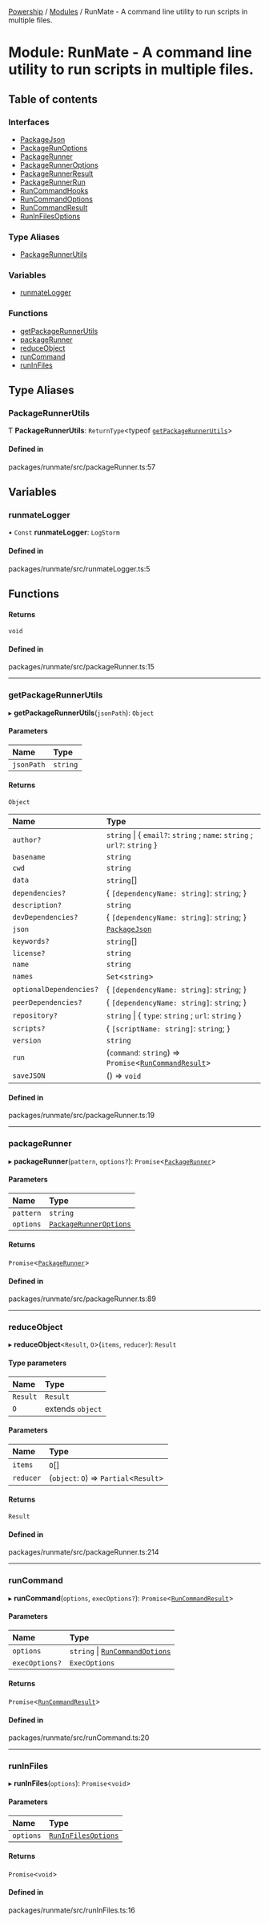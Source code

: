 [Powership](../README.md) / [Modules](../modules.md) / RunMate - A command line utility to run scripts in multiple files.

# Module: RunMate - A command line utility to run scripts in multiple files.

## Table of contents

### Interfaces

- [PackageJson](../interfaces/RunMate___A_command_line_utility_to_run_scripts_in_multiple_files_.PackageJson.md)
- [PackageRunOptions](../interfaces/RunMate___A_command_line_utility_to_run_scripts_in_multiple_files_.PackageRunOptions.md)
- [PackageRunner](../interfaces/RunMate___A_command_line_utility_to_run_scripts_in_multiple_files_.PackageRunner.md)
- [PackageRunnerOptions](../interfaces/RunMate___A_command_line_utility_to_run_scripts_in_multiple_files_.PackageRunnerOptions.md)
- [PackageRunnerResult](../interfaces/RunMate___A_command_line_utility_to_run_scripts_in_multiple_files_.PackageRunnerResult.md)
- [PackageRunnerRun](../interfaces/RunMate___A_command_line_utility_to_run_scripts_in_multiple_files_.PackageRunnerRun.md)
- [RunCommandHooks](../interfaces/RunMate___A_command_line_utility_to_run_scripts_in_multiple_files_.RunCommandHooks.md)
- [RunCommandOptions](../interfaces/RunMate___A_command_line_utility_to_run_scripts_in_multiple_files_.RunCommandOptions.md)
- [RunCommandResult](../interfaces/RunMate___A_command_line_utility_to_run_scripts_in_multiple_files_.RunCommandResult.md)
- [RunInFilesOptions](../interfaces/RunMate___A_command_line_utility_to_run_scripts_in_multiple_files_.RunInFilesOptions.md)

### Type Aliases

- [PackageRunnerUtils](RunMate___A_command_line_utility_to_run_scripts_in_multiple_files_.md#packagerunnerutils)

### Variables

- [runmateLogger](RunMate___A_command_line_utility_to_run_scripts_in_multiple_files_.md#runmatelogger)

### Functions

- [getPackageRunnerUtils](RunMate___A_command_line_utility_to_run_scripts_in_multiple_files_.md#getpackagerunnerutils)
- [packageRunner](RunMate___A_command_line_utility_to_run_scripts_in_multiple_files_.md#packagerunner)
- [reduceObject](RunMate___A_command_line_utility_to_run_scripts_in_multiple_files_.md#reduceobject)
- [runCommand](RunMate___A_command_line_utility_to_run_scripts_in_multiple_files_.md#runcommand)
- [runInFiles](RunMate___A_command_line_utility_to_run_scripts_in_multiple_files_.md#runinfiles)

## Type Aliases

### PackageRunnerUtils

Ƭ **PackageRunnerUtils**: `ReturnType`<typeof [`getPackageRunnerUtils`](RunMate___A_command_line_utility_to_run_scripts_in_multiple_files_.md#getpackagerunnerutils)\>

#### Defined in

packages/runmate/src/packageRunner.ts:57

## Variables

### runmateLogger

• `Const` **runmateLogger**: `LogStorm`

#### Defined in

packages/runmate/src/runmateLogger.ts:5

## Functions

#### Returns

`void`

#### Defined in

packages/runmate/src/packageRunner.ts:15

___

### getPackageRunnerUtils

▸ **getPackageRunnerUtils**(`jsonPath`): `Object`

#### Parameters

| Name | Type |
| :------ | :------ |
| `jsonPath` | `string` |

#### Returns

`Object`

| Name | Type |
| :------ | :------ |
| `author?` | `string` \| { `email?`: `string` ; `name`: `string` ; `url?`: `string`  } |
| `basename` | `string` |
| `cwd` | `string` |
| `data` | `string`[] |
| `dependencies?` | { `[dependencyName: string]`: `string`;  } |
| `description?` | `string` |
| `devDependencies?` | { `[dependencyName: string]`: `string`;  } |
| `json` | [`PackageJson`](../interfaces/RunMate___A_command_line_utility_to_run_scripts_in_multiple_files_.PackageJson.md) |
| `keywords?` | `string`[] |
| `license?` | `string` |
| `name` | `string` |
| `names` | `Set`<`string`\> |
| `optionalDependencies?` | { `[dependencyName: string]`: `string`;  } |
| `peerDependencies?` | { `[dependencyName: string]`: `string`;  } |
| `repository?` | `string` \| { `type`: `string` ; `url`: `string`  } |
| `scripts?` | { `[scriptName: string]`: `string`;  } |
| `version` | `string` |
| `run` | (`command`: `string`) => `Promise`<[`RunCommandResult`](../interfaces/RunMate___A_command_line_utility_to_run_scripts_in_multiple_files_.RunCommandResult.md)\> |
| `saveJSON` | () => `void` |

#### Defined in

packages/runmate/src/packageRunner.ts:19

___

### packageRunner

▸ **packageRunner**(`pattern`, `options?`): `Promise`<[`PackageRunner`](../interfaces/RunMate___A_command_line_utility_to_run_scripts_in_multiple_files_.PackageRunner.md)\>

#### Parameters

| Name | Type |
| :------ | :------ |
| `pattern` | `string` |
| `options` | [`PackageRunnerOptions`](../interfaces/RunMate___A_command_line_utility_to_run_scripts_in_multiple_files_.PackageRunnerOptions.md) |

#### Returns

`Promise`<[`PackageRunner`](../interfaces/RunMate___A_command_line_utility_to_run_scripts_in_multiple_files_.PackageRunner.md)\>

#### Defined in

packages/runmate/src/packageRunner.ts:89

___

### reduceObject

▸ **reduceObject**<`Result`, `O`\>(`items`, `reducer`): `Result`

#### Type parameters

| Name | Type |
| :------ | :------ |
| `Result` | `Result` |
| `O` | extends `object` |

#### Parameters

| Name | Type |
| :------ | :------ |
| `items` | `O`[] |
| `reducer` | (`object`: `O`) => `Partial`<`Result`\> |

#### Returns

`Result`

#### Defined in

packages/runmate/src/packageRunner.ts:214

___

### runCommand

▸ **runCommand**(`options`, `execOptions?`): `Promise`<[`RunCommandResult`](../interfaces/RunMate___A_command_line_utility_to_run_scripts_in_multiple_files_.RunCommandResult.md)\>

#### Parameters

| Name | Type |
| :------ | :------ |
| `options` | `string` \| [`RunCommandOptions`](../interfaces/RunMate___A_command_line_utility_to_run_scripts_in_multiple_files_.RunCommandOptions.md) |
| `execOptions?` | `ExecOptions` |

#### Returns

`Promise`<[`RunCommandResult`](../interfaces/RunMate___A_command_line_utility_to_run_scripts_in_multiple_files_.RunCommandResult.md)\>

#### Defined in

packages/runmate/src/runCommand.ts:20

___

### runInFiles

▸ **runInFiles**(`options`): `Promise`<`void`\>

#### Parameters

| Name | Type |
| :------ | :------ |
| `options` | [`RunInFilesOptions`](../interfaces/RunMate___A_command_line_utility_to_run_scripts_in_multiple_files_.RunInFilesOptions.md) |

#### Returns

`Promise`<`void`\>

#### Defined in

packages/runmate/src/runInFiles.ts:16
